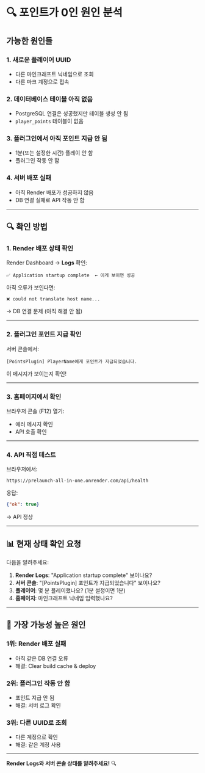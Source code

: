 # 🔍 포인트가 0인 원인 분석

## 가능한 원인들

### 1. 새로운 플레이어 UUID
- 다른 마인크래프트 닉네임으로 조회
- 다른 마크 계정으로 접속

### 2. 데이터베이스 테이블 아직 없음
- PostgreSQL 연결은 성공했지만 테이블 생성 안 됨
- `player_points` 테이블이 없음

### 3. 플러그인에서 아직 포인트 지급 안 됨
- 1분(또는 설정한 시간) 플레이 안 함
- 플러그인 작동 안 함

### 4. 서버 배포 실패
- 아직 Render 배포가 성공하지 않음
- DB 연결 실패로 API 작동 안 함

---

## 🔍 확인 방법

### 1. Render 배포 상태 확인

Render Dashboard → **Logs** 확인:

```
✅ Application startup complete  ← 이게 보이면 성공
```

아직 오류가 보인다면:
```
❌ could not translate host name...
```
→ DB 연결 문제 (아직 해결 안 됨)

---

### 2. 플러그인 포인트 지급 확인

서버 콘솔에서:
```
[PointsPlugin] PlayerName에게 포인트가 지급되었습니다.
```

이 메시지가 보이는지 확인!

---

### 3. 홈페이지에서 확인

브라우저 콘솔 (F12) 열기:
- 에러 메시지 확인
- API 호출 확인

---

### 4. API 직접 테스트

브라우저에서:
```
https://prelaunch-all-in-one.onrender.com/api/health
```

응답:
```json
{"ok": true}
```
→ API 정상

---

## 📊 현재 상태 확인 요청

다음을 알려주세요:

1. **Render Logs**: "Application startup complete" 보이나요?
2. **서버 콘솔**: "[PointsPlugin] 포인트가 지급되었습니다" 보이나요?
3. **플레이어**: 몇 분 플레이했나요? (1분 설정이면 1분)
4. **홈페이지**: 마인크래프트 닉네임 입력했나요?

---

## 🎯 가장 가능성 높은 원인

### 1위: Render 배포 실패
- 아직 같은 DB 연결 오류
- 해결: Clear build cache & deploy

### 2위: 플러그인 작동 안 함
- 포인트 지급 안 됨
- 해결: 서버 로그 확인

### 3위: 다른 UUID로 조회
- 다른 계정으로 확인
- 해결: 같은 계정 사용

---

**Render Logs와 서버 콘솔 상태를 알려주세요!** 🔍

